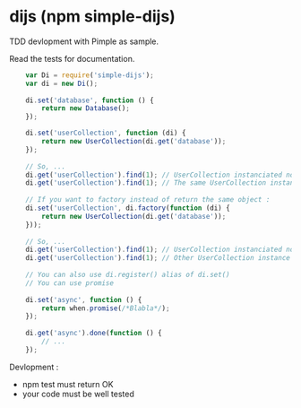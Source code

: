 # dijs (npm simple-dijs)

TDD devlopment with Pimple as sample.

Read the tests for documentation.

```javascript
    var Di = require('simple-dijs');
    var di = new Di();
    
    di.set('database', function () {
        return new Database();
    });

    di.set('userCollection', function (di) {
        return new UserCollection(di.get('database'));
    });
    
    // So, ...
    di.get('userCollection').find(1); // UserCollection instanciated now !
    di.get('userCollection').find(1); // The same UserCollection instance
    
    // If you want to factory instead of return the same object :
    di.set('userCollection', di.factory(function (di) {
        return new UserCollection(di.get('database'));
    }));
    
    // So, ...
    di.get('userCollection').find(1); // UserCollection instanciated now !
    di.get('userCollection').find(1); // Other UserCollection instance now, instanciated now !
    
    // You can also use di.register() alias of di.set()
    // You can use promise
    
    di.set('async', function () {
        return when.promise(/*Blabla*/);
    });
    
    di.get('async').done(function () {
        // ...
    });
```

Devlopment :
- npm test must return OK
- your code must be well tested
